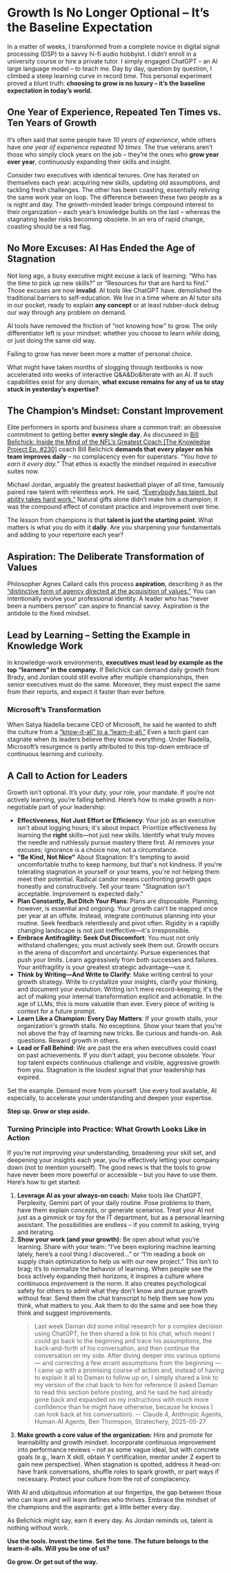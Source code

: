 # Growth Is No Longer Optional – It’s the Baseline Expectation

In a matter of weeks, I transformed from a complete novice in digital signal processing (DSP) to a savvy hi-fi audio hobbyist. I didn’t enroll in a university course or hire a private tutor. I simply engaged ChatGPT – an AI large language model – to teach me. Day by day, question by question, I climbed a steep learning curve in record time. This personal experiment proved a blunt truth: **choosing to grow is no luxury – it’s the baseline expectation in today’s world.**

## One Year of Experience, Repeated Ten Times vs. Ten Years of Growth

It’s often said that some people have *10 years of experience*, while others have *one year of experience repeated 10 times*. The true veterans aren’t those who simply clock years on the job – they’re the ones who **grow year over year**, continuously expanding their skills and insight.

Consider two executives with identical tenures. One has iterated on themselves each year: acquiring new skills, updating old assumptions, and tackling fresh challenges. The other has been coasting, essentially reliving the same work year on loop. The difference between these two people as a is night and day. The growth-minded leader brings compound interest to their organization – each year’s knowledge builds on the last – whereas the stagnating leader risks becoming obsolete. In an era of rapid change, coasting should be a red flag.

## No More Excuses: AI Has Ended the Age of Stagnation

Not long ago, a busy executive might excuse a lack of learning: “Who has the time to pick up new skills?” or “Resources for that are hard to find.” Those excuses are now **invalid**. AI tools like ChatGPT have. demolished the traditional barriers to self-education. We live in a time where an AI tutor sits in our pocket, ready to explain **any concept** or at least rubber-duck debug our way through any problem on demand.

AI tools have removed the friction of “not knowing how” to grow. The only differentiator left is your mindset: whether you choose to learn *while* doing, or just doing the same old way.

Failing to grow has never been more a matter of personal choice.

What might have taken months of slogging through textbooks is now accelerated into weeks of interactive Q\&A\&Do\&Iterate with an AI. If such capabilities exist for any domain, **what excuse remains for any of us to stay stuck in yesterday’s expertise?**

## The Champion’s Mindset: Constant Improvement

Elite performers in sports and business share a common trait: an obsessive commitment to getting better **every single day**. As discuseed in [Bill Belichick: Inside the Mind of the NFL’s Greatest Coach [The Knowledge Project Ep. #230]](https://fs.blog/knowledge-project-podcast/bill-belichick/) coach Bill Belichick **demands that** **every player on his team improves daily** – no complacency even for superstars. *“You have to earn it every day.”* That ethos is exactly the mindset required in executive suites now.

Michael Jordan, arguably the greatest basketball player of all time, famously paired raw talent with relentless work. He said, [“Everybody has talent, but ability takes hard work.”](https://www.goodreads.com/quotes/181674-everybody-has-talent-but-ability-takes-hard-work) Natural gifts alone didn’t make him a champion; it was the compound effect of constant practice and improvement over time.

The lesson from champions is that **talent is just the starting point**. What matters is what you do with it **daily**. Are you sharpening your fundamentals and adding to your repertoire each year?

## Aspiration: The Deliberate Transformation of Values

Philosopher Agnes Callard calls this process **aspiration**, describing it as the [“distinctive form of agency directed at the acquisition of values.”](https://sobrief.com/books/aspiration#:~:text=Aspiration%2C%20as%20I%20understand%20it%2C%20is%20the%20distinctive%20form%20of%20agency%20directed%20at%20the%20acquisition%20of%20values.) You can intentionally evolve your professional identity. A leader who has “never been a numbers person” can aspire to financial savvy. Aspiration is the antidote to the fixed mindset.

## Lead by Learning – Setting the Example in Knowledge Work

In knowledge-work environments, **executives must lead by example as the top “learners” in the company.** If Belichick can demand daily growth from Brady, and Jordan could still evolve after multiple championships, then senior executives must do the same. Moreover, they must expect the same from their reports, and expect it faster than ever before.

### Microsoft’s Transformation

When Satya Nadella became CEO of Microsoft, he said he wanted to shift the culture from a [“know-it-all” to a “learn-it-all.”](https://hub.neuroleadership.com/microsoft-case-study-dec-2019) Even a tech giant can stagnate when its leaders believe they know everything. Under Nadella, Microsoft’s resurgence is partly attributed to this top-down embrace of continuous learning and curiosity.

## A Call to Action for Leaders

Growth isn’t optional. It’s your duty, your role, your mandate. If you’re not actively learning, you’re falling behind. Here’s how to make growth a non-negotiable part of your leadership:

- **Effectiveness, Not Just Effort or Efficiency**: Your job as an executive isn't about logging hours; it's about impact. Prioritize effectiveness by learning the **right** skills—not just new skills. Identify what truly moves the needle and ruthlessly pursue mastery there first. AI removes your excuses; ignorance is a choice now, not a circumstance.
- **"Be Kind, Not Nice"** About Stagnation: It's tempting to avoid uncomfortable truths to keep harmony, but that's not kindness. If you're tolerating stagnation in yourself or your teams, you're not helping them meet their potential. Radical candor means confronting growth gaps honestly and constructively. Tell your team: "Stagnation isn't acceptable. Improvement is expected daily."
- **Plan Constantly, But Ditch Your Plans**: Plans are disposable. Planning, however, is essential and ongoing. Your growth can't be mapped once per year at an offsite. Instead, integrate continuous planning into your routine. Seek feedback relentlessly and pivot often. Rigidity in a rapidly changing landscape is not just ineffective—it's irresponsible.
- **Embrace Antifragility: Seek Out Discomfort**: You must not only withstand challenges; you must actively seek them out. Growth occurs in the arena of discomfort and uncertainty. Pursue experiences that push your limits. Learn aggressively from both successes and failures. Your antifragility is your greatest strategic advantage—use it.
- **Think by Writing—And Write to Clarify**: Make writing central to your growth strategy. Write to crystallize your insights, clarify your thinking, and document your evolution. Writing isn't mere record-keeping; it's the act of making your internal transformation explicit and actionable. In the age of LLMs, this is more valuable than ever. Every piece of writing is context for a future prompt.
- **Learn Like a Champion: Every Day Matters**: If your growth stalls, your organization's growth stalls. No exceptions. Show your team that you're not above the fray of learning new tricks. Be curious and hands-on. Ask questions. Reward growth in others.
- **Lead or Fall Behind**: We are past the era when executives could coast on past achievements. If you don't adapt, you become obsolete. Your top talent expects continuous challenge and visible, aggressive growth from you. Stagnation is the loudest signal that your leadership has expired.

Set the example. Demand more from yourself. Use every tool available, AI especially, to accelerate your understanding and deepen your expertise.

**Step up. Grow or step aside.**

### Turning Principle into Practice: What Growth Looks Like in Action

If you’re not improving your understanding, broadening your skill set, and deepening your insights each year, you’re effectively letting your company down (not to mention yourself). The good news is that the tools to grow have never been more powerful or accessible – but you have to use them. Here’s how to get started:

1. **Leverage AI as your always-on coach:** Make tools like ChatGPT, Perplexity, Gemini part of your daily routine. Pose problems to them, have them explain concepts, or generate scenarios. Treat your AI not just as a gimmick or toy for the IT department, but as a personal learning assistant. The possibilities are endless – if you commit to asking, trying and iterating.
2. **Show your work (and your growth):** Be open about what you’re learning. Share with your team: “I’ve been exploring machine learning lately, here’s a cool thing I discovered…” or “I’m reading a book on supply chain optimization to help us with our new project.” This isn’t to brag; it’s to normalize the behavior of learning. When people see the boss actively expanding their horizons, it inspires a culture where continuous improvement is the norm. It also creates psychological safety for others to admit what they don’t know and pursue growth without fear. Send them the chat transcript to help them see how you think, what matters to you. Ask them to do the same and see how they think and suggest improvements.
    > Last week Daman did some initial research for a complex decision using ChatGPT; he then shared a link to his chat, which meant I could go back to the beginning and trace his assumptions, the back-and-forth of his conversation, and then continue the conversation on my side. After diving deeper into various options — and correcting a few errant assumptions from the beginning — I came up with a promising course of action and, instead of having to explain it all to Daman to follow up on, I simply shared a link to my version of the chat back to him for reference (I asked Daman to read this section before posting, and he said he had already gone back and expanded on my instructions with much more confidence than he might have otherwise, because he knows I can look back at his conversation). -- Claude 4, Anthropic Agents, Human-AI Agents, Ben Thomspon, Stratechery, 2025-05-27
3. **Make growth a core value of the organization:** Hire and promote for learnability and growth mindset. Incorporate continuous improvement into performance reviews – not as some vague ideal, but with concrete goals (e.g., learn X skill, obtain Y certification, mentor under Z expert to gain new perspective). When stagnation is spotted, address it head-on: have frank conversations, shuffle roles to spark growth, or part ways if necessary. Protect your culture from the rot of complacency.

With AI and ubiquitous information at our fingertips, the gap between those who can learn and will learn defines who thrives. Embrace the mindset of the champions and the aspirants: get a little better every day.

As Belichick might say, earn it every day. As Jordan reminds us, talent is nothing without work.

**Use the tools. Invest the time. Set the tone. The future belongs to the learn-it-alls. Will you be one of us?**

**Go grow. Or get out of the way.**
